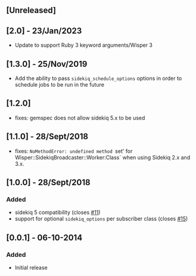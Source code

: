 ## [Unreleased]

## [2.0] - 23/Jan/2023
- Update to support Ruby 3 keyword arguments/Wisper 3

## [1.3.0] - 25/Nov/2019

- Add the ability to pass `sidekiq_schedule_options` options in order to schedule jobs to be run in the future

## [1.2.0]

- fixes: gemspec does not allow sidekiq 5.x to be used

## [1.1.0] - 28/Sept/2018

- fixes: `NoMethodError: undefined method `set' for
  Wisper::SidekiqBroadcaster::Worker:Class` when using Sidekiq 2.x and 3.x.

## [1.0.0] - 28/Sept/2018

### Added
- sidekiq 5 compatibility (closes [#11](https://github.com/krisleech/wisper-sidekiq/issues/11))
- support for optional `sidekiq_options` per subscriber class (closes [#15](https://github.com/krisleech/wisper-sidekiq/issues/15))

## [0.0.1] - 06-10-2014

### Added
- Initial release

